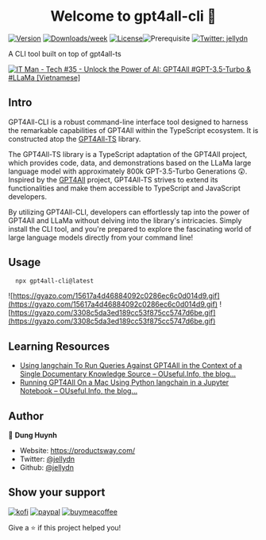 <h1 align="center">Welcome to gpt4all-cli 👋</h1>

[![Version](https://img.shields.io/npm/v/gpt4all-cli.svg)](https://npmjs.org/package/gpt4all-cli)
[![Downloads/week](https://img.shields.io/npm/dw/gpt4all-cli.svg)](https://npmjs.org/package/gpt4all-cli)
[![License](https://img.shields.io/npm/l/gpt4all-cli.svg)](https://github.com/jellydn/gpt4all-cli/blob/master/package.json)![Prerequisite](https://img.shields.io/badge/node-%3E%3D16.0.0-blue.svg)
[![Twitter: jellydn](https://img.shields.io/twitter/follow/jellydn.svg?style=social)](https://twitter.com/jellydn)

<p>
  A CLI tool built on top of gpt4all-ts
</p>

[![IT Man - Tech #35 - Unlock the Power of AI: GPT4All #GPT-3.5-Turbo & #LLaMa [Vietnamese]](https://i.ytimg.com/vi/EkpqKFewV2g/hqdefault.jpg)](https://www.youtube.com/watch?v=EkpqKFewV2g)

## Intro

GPT4All-CLI is a robust command-line interface tool designed to harness the remarkable capabilities of GPT4All within the TypeScript ecosystem. It is constructed atop the [GPT4All-TS](https://github.com/nomic-ai/gpt4all-ts) library.

The GPT4All-TS library is a TypeScript adaptation of the GPT4All project, which provides code, data, and demonstrations based on the LLaMa large language model with approximately 800k GPT-3.5-Turbo Generations 😲. Inspired by the [GPT4All](https://github.com/nomic-ai/gpt4all) project, GPT4All-TS strives to extend its functionalities and make them accessible to TypeScript and JavaScript developers.

By utilizing GPT4All-CLI, developers can effortlessly tap into the power of GPT4All and LLaMa without delving into the library's intricacies. Simply install the CLI tool, and you're prepared to explore the fascinating world of large language models directly from your command line!

## Usage

```sh
  npx gpt4all-cli@latest
```

![https://gyazo.com/15617a4d46884092c0286ec6c0d014d9.gif](https://gyazo.com/15617a4d46884092c0286ec6c0d014d9.gif)
![https://gyazo.com/3308c5da3ed189cc53f875cc5747d6be.gif](https://gyazo.com/3308c5da3ed189cc53f875cc5747d6be.gif)

## Learning Resources

- [Using langchain To Run Queries Against GPT4All in the Context of a Single Documentary Knowledge Source – OUseful.Info, the blog…](https://blog.ouseful.info/2023/04/04/langchain-query-gpt4all-against-knowledge-source/)
- [Running GPT4All On a Mac Using Python langchain in a Jupyter Notebook – OUseful.Info, the blog…](https://blog.ouseful.info/2023/04/04/running-gpt4all-on-a-mac-using-python-langchain-in-a-jupyter-notebook/)

## Author

👤 **Dung Huynh**

- Website: https://productsway.com/
- Twitter: [@jellydn](https://twitter.com/jellydn)
- Github: [@jellydn](https://github.com/jellydn)

## Show your support

[![kofi](https://img.shields.io/badge/Ko--fi-F16061?style=for-the-badge&logo=ko-fi&logoColor=white)](https://ko-fi.com/dunghd)
[![paypal](https://img.shields.io/badge/PayPal-00457C?style=for-the-badge&logo=paypal&logoColor=white)](https://paypal.me/dunghd)
[![buymeacoffee](https://img.shields.io/badge/Buy_Me_A_Coffee-FFDD00?style=for-the-badge&logo=buy-me-a-coffee&logoColor=black)](https://www.buymeacoffee.com/dunghd)

Give a ⭐️ if this project helped you!
